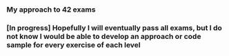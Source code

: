 ### My approach to 42 exams

### [In progress] Hopefully I will eventually pass all exams, but I do not know I would be able to develop an approach or code sample for every exercise of each level
